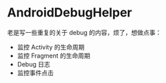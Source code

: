 # AndroidDebugHelper


老是写一些重复的关于 debug 的内容，烦了，想做点事：

- 监控 Activity 的生命周期
- 监控 Fragment 的生命周期
- Debug 日志
- 监控事件点击